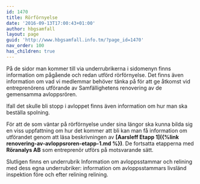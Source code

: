```yaml
---
id: 1470
title: Rörförnyelse
date: '2016-09-13T17:00:43+01:00'
author: hbgsamfall
layout: page
guid: 'http://www.hbgsamfall.info.tm/?page_id=1470'
nav_order: 100
has_children: true
---
```


På de sidor man kommer till via underrubrikerna i sidomenyn finns information om pågående och redan utförd rörförnyelse. Det finns även information om vad vi medlemmar behöver tänka på för att ge åtkomst vid entreprenörens utförande av Samfällighetens renovering av de gemensamma avloppsrören.

Ifall det skulle bli stopp i avloppet finns även information om hur man ska beställa spolning.

För att de som väntar på rörförnyelse under sina längor ska kunna bilda sig en viss uppfattning om hur det kommer att bli kan man få information om utförandet genom att läsa beskrivningen av **[Aarsleff Etapp 1]({%link renovering-av-avloppsroren-etapp-1.md %})**. De fortsatta etapperna med **Röranalys AB** som entreprenör utförs på motsvarande sätt.

Slutligen finns en underrubrik Information om avloppsstammar och relining med dess egna underrubriker:
  information om avloppsstammars livsländ
  inspektion före och efter relining
  relining.
